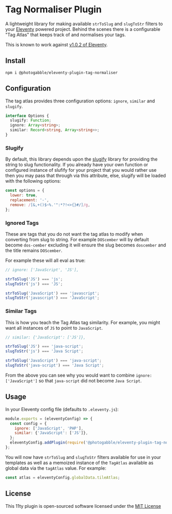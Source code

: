 # Tag Normaliser Plugin

A lightweight library for making available `strToSlug` and `slugToStr` filters to your [Eleventy](https://www.11ty.dev/) powered project. Behind the scenes there is a configurable "Tag Atlas" that keeps track of and normalises your tags.

This is known to work against [v1.0.2 of Eleventy](https://github.com/11ty/eleventy/releases/tag/v1.0.2).

## Install

```
npm i @photogabble/eleventy-plugin-tag-normaliser
```

## Configuration

The tag atlas provides three configuration options: `ignore`, `similar` and `slugify`.

```ts
interface Options {
  slugify: Function;
  ignore: Array<string>;
  similar: Record<string, Array<string>>;
}
```

### Slugify
By default, this library depends upon the [slugify](https://www.npmjs.com/package/slugify) library for providing the string to slug functionality. If you already have your own function or configured instance of slufify for your project that you would rather use then you may pass that through via this attribute, else, slugify will be loaded with the following options:

```js
const options = {
  lower: true,
  replacement: '-',
  remove: /[&,+()$~%.'":*?!<>{}#/]/g,
};
```

### Ignored Tags

These are tags that you do not want the tag atlas to modify when converting from slug to string. For example `DOScember` will by default become `dos-cember` excluding it will ensure the slug becomes `doscember` and the title remains `DOScember`.

For example these will all eval as true:

```js
// ignore: ['JavaScript', 'JS'],

strToSlug('JS') === 'js';
slugToStr('js') === 'JS';

strToSlug('JavaScript') === 'javascript';
slugToStr('javascript') === 'JavaScript';
```

### Similar Tags

This is how you teach the Tag Atlas tag similarity. For example, you might want all instances of `JS` to point to `JavaScript`.

```js
// similar: {'JavaScript': ['JS']},

strToSlug('JS') === 'java-script';
slugToStr('js') === 'Java Script';

strToSlug('JavaScript') === 'java-script';
slugToStr('java-script') === 'Java Script';
```

From the above you can see why you would want to combine `ignore: ['JavaScript']` so that `java-script` did not become `Java Script`.

## Usage

In your Eleventy config file (defaults to `.eleventy.js`):

```js
module.exports = (eleventyConfig) => {
  const config = {
    ignore: ['JavaScript', 'PHP'],
    similar: {'JavaScript': ['JS']},
  };
  eleventyConfig.addPlugin(require('@photogabble/eleventy-plugin-tag-normaliser'), config);
};
```

You will now have `strToSlug` and `slugToStr` filters available for use in your templates as well as a memoized instance of the `TagAtlas` available as global data via the `tagAtlas` value. For example:

```js
const atlas = eleventyConfig.globalData.tileAtlas;
```

## License
This 11ty plugin is open-sourced software licensed under the [MIT License](LICENSE)
